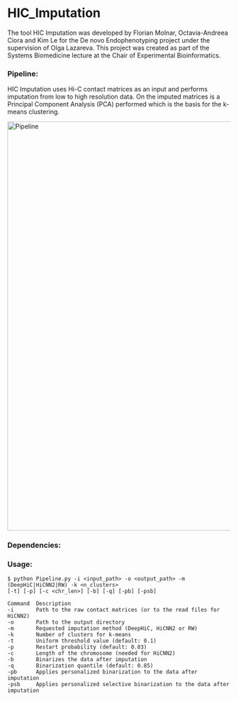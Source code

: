 # HIC_Imputation


The tool HIC Imputation was developed by Florian Molnar, Octavia-Andreea Ciora and Kim Le for the De novo Endophenotyping project under the supervision of Olga Lazareva. This project was created as part of the Systems Biomedicine lecture at the Chair of Experimental Bioinformatics.

### Pipeline:

HIC Imputation uses Hi-C contact matrices as an input and performs imputation from low to high resolution data. On the imputed matrices is a Principal Component Analysis (PCA) performed which is the basis for the k-means clustering. 

<img width="922" alt="Pipeline" src="https://user-images.githubusercontent.com/51077615/74770461-9b24ca00-528c-11ea-847e-1f0196db06d9.png">

### Dependencies:

### Usage:

```
$ python Pipeline.py -i <input_path> -o <output_path> -m (DeepHiC|HiCNN2|RW) -k <n_clusters> 
[-t] [-p] [-c <chr_len>] [-b] [-q] [-pb] [-psb]
  ```
  
 
 ``` 
 Command  Description
 -i       Path to the raw contact matrices (or to the read files for HiCNN2)
 -o       Path to the output directory
 -m       Requested imputation method (DeepHiC, HiCNN2 or RW)
 -k       Number of clusters for k-means
 -t       Uniform threshold value (default: 0.1)
 -p       Restart probability (default: 0.03)
 -c       Length of the chromosome (needed for HiCNN2)
 -b       Binarizes the data after imputation
 -q       Binarization quantile (default: 0.85)
 -pb      Applies personalized binarization to the data after imputation
 -psb     Applies personalized selective binarization to the data after imputation 
```
